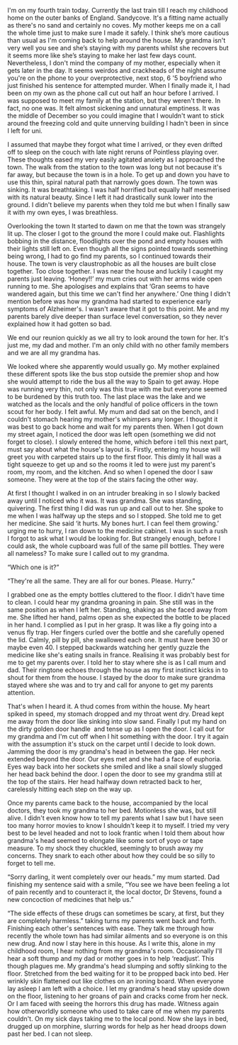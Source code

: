 I'm on my fourth train today. Currently the last train till I reach my childhood home on the outer banks of England. Sandycove. It's a fitting name actually as there's no sand and certainly no coves. My mother keeps me on a call the whole time just to make sure I made it safely. I think she’s more cautious than usual as I'm coming back to help around the house. My grandma isn't very well you see and she’s staying with my parents whilst she recovers but it seems more like she’s staying to make her last few days count. Nevertheless, I don't mind the company of my mother, especially when it gets later in the day. It seems weirdos and crackheads of the night assume you're on the phone to your overprotective, next stop, 6 '5 boyfriend who just finished his sentence for attempted murder. When I finally made it, I had been on my own as the phone call cut out half an hour before I arrived. I was supposed to meet my family at the station, but they weren't there. In fact, no one was. It felt almost sickening and unnatural emptiness. It was the middle of December so you could imagine that I wouldn't want to stick around the freezing cold and quite unnerving building I hadn't been in since I left for uni.  

I assumed that maybe they forgot what time I arrived, or they even drifted off to sleep on the couch with late night reruns of Pointless playing over. These thoughts eased my very easily agitated anxiety as I approached the town. The walk from the station to the town was long but not because it's far away, but because the town is in a hole. To get up and down you have to use this thin, spiral natural path that narrowly goes down. The town was sinking. It was breathtaking. I was half horrified but equally half mesmerised with its natural beauty. Since I left it had drastically sunk lower into the ground. I didn't believe my parents when they told me but when I finally saw it with my own eyes, I was breathless.  

Overlooking the town It started to dawn on me that the town was strangely lit up. The closer I got to the ground the more I could make out. Flashlights bobbing in the distance, floodlights over the pond and empty houses with their lights still left on. Even though all the signs pointed towards something being wrong, I had to go find my parents, so I continued towards their house. The town is very claustrophobic as all the houses are built close together. Too close together. I was near the house and luckily I caught my parents just leaving. ‘Honey!!’ my mum cries out with her arms wide open running to me. She apologises and explains that ‘Gran seems to have wandered again, but this time we can't find her anywhere.’ One thing I didn't mention before was how my grandma had started to experience early symptoms of Alzheimer's. I wasn't aware that it got to this point. Me and my parents barely dive deeper than surface level conversation, so they never explained how it had gotten so bad.  

We end our reunion quickly as we all try to look around the town for her. It's just me, my dad and mother. I'm an only child with no other family members and we are all my grandma has. 

We looked where she apparently would usually go. My mother explained these different spots like the bus stop outside the premier shop and how she would attempt to ride the bus all the way to Spain to get away. Hope was running very thin, not only was this true with me but everyone seemed to be burdened by this truth too. The last place was the lake and we watched as the locals and the only handful of police officers in the town scout for her body. I felt awful. My mum and dad sat on the bench, and I couldn't stomach hearing my mother's whimpers any longer. I thought it was best to go back home and wait for my parents then. When I got down my street again, I noticed the door was left open (something we did not forget to close). I slowly entered the home, which before i tell this next part, must say about what the house's layout is. Firstly, entering my house will greet you with carpeted stairs up to the first floor. This dimly lit hall was a tight squeeze to get up and so the rooms it led to were just my parent's room, my room, and the kitchen. And so when I opened the door I saw someone. They were at the top of the stairs facing the other way. 

At first I thought I walked in on an intruder breaking in so I slowly backed away until I noticed who it was. It was grandma. She was standing, quivering. The first thing I did was run up and call out to her. She spoke to me when I was halfway up the steps and so I stopped. She told me to get her medicine. She said ‘it hurts. My bones hurt. I can feel them growing.’ urging me to hurry, I ran down to the medicine cabinet. I was in such a rush I forgot to ask what I would be looking for. But strangely enough, before I could ask, the whole cupboard was full of the same pill bottles. They were all nameless? To make sure I called out to my grandma.

“Which one is it?”

“They're all the same. They are all for our bones. Please. Hurry.”

I grabbed one as the empty bottles cluttered to the floor. I didn't have time to clean. I could hear my grandma groaning in pain. She still was in the same position as when I left her. Standing, shaking as she faced away from me. She lifted her hand, palms open as she expected the bottle to be placed in her hand. I complied as I put in her grasp. It was like a fly going into a venus fly trap. Her fingers curled over the bottle and she carefully opened the lid. Calmly, pill by pill, she swallowed each one. It must have been 30 or maybe even 40. I stepped backwards watching her gently guzzle the medicine like she's eating snails in france. Realising it was probably best for me to get my parents over. I told her to stay where she is as I call mum and dad. Their ringtone echoes through the house as my first instinct kicks in to shout for them from the house. I stayed by the door to make sure grandma stayed where she was and to try and call for anyone to get my parents attention. 

That's when I heard it. A thud comes from within the house. My heart spiked in speed, my stomach dropped and my throat went dry. Dread kept me away from the door like sinking into slow sand. Finally I put my hand on the dirty golden door handle  and tense up as I open the door. I call out for my grandma and I'm cut off when I hit something with the door. I try it again with the assumption it's stuck on the carpet until I decide to look down. Jamming the door is my grandma's head in between the gap. Her neck extended beyond the door. Our eyes met and she had a face of euphoria. Eyes way back into her sockets she smiled and like a snail slowly slugged her head back behind the door. I open the door to see my grandma still at the top of the stairs. Her head halfway down retracted back to her, carelessly hitting each step on the way up.

Once my parents came back to the house, accompanied by the local doctors, they took my grandma to her bed. Motionless she was, but still alive. I didn't even know how to tell my parents what I saw but I have seen too many horror movies to know I shouldn't keep it to myself. I tried my very best to be level headed and not to look frantic when I told them about how grandma's head seemed to elongate like some sort of yoyo or tape measure. To my shock they chuckled, seemingly to brush away my concerns. They snark to each other about how they could be so silly to forget to tell me. 

“Sorry darling, it went completely over our heads.” my mum started. Dad finishing my sentence said with a smile, “You see we have been feeling a lot of pain recently and to counteract it, the local doctor, Dr Stevens, found a new concoction of medicines that help us.”

“The side effects of these drugs can sometimes be scary, at first, but they are completely harmless.” taking turns my parents went back and forth. Finishing each other's sentences with ease. They talk me through how recently the whole town has had similar ailments and so everyone is on this new drug. And now I stay here in this house. As I write this, alone in my childhood room, I hear nothing from my grandma's room. Occasionally I'll hear a soft thump and my dad or mother goes in to help ‘readjust’. This though plagues me. My grandma's head slumping and softly slinking to the floor. Stretched from the bed waiting for it to be propped back into bed. Her wrinkly skin flattened out like clothes on an ironing board. When everyone lay asleep I am left with a choice. I let my grandma's head stay upside down on the floor, listening to her groans of pain and cracks come from her neck. Or I am faced with seeing the horrors this drug has made. Witness again how otherworldly someone who used to take care of me when my parents couldn't. On my sick days taking me to the local pond. Now she lays in bed, drugged up on morphine, slurring words for help as her head droops down past her bed. I can not sleep. 